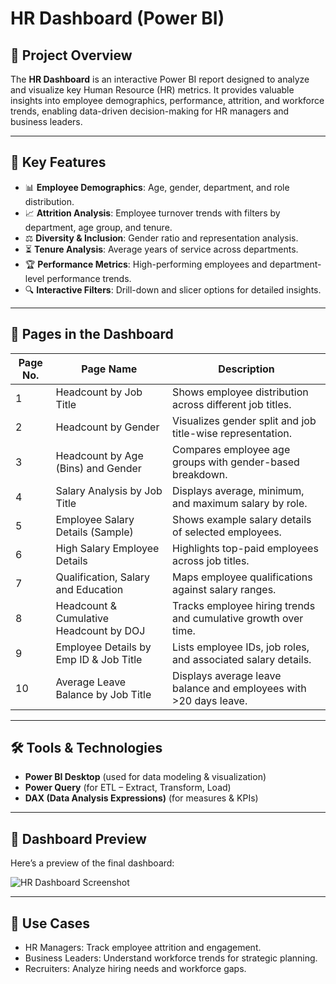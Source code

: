 # HR Dashboard (Power BI)

## 📌 Project Overview
The **HR Dashboard** is an interactive Power BI report designed to analyze and visualize key Human Resource (HR) metrics. It provides valuable insights into employee demographics, performance, attrition, and workforce trends, enabling data-driven decision-making for HR managers and business leaders.

---

## 🎯 Key Features
- 📊 **Employee Demographics**: Age, gender, department, and role distribution.  
- 📈 **Attrition Analysis**: Employee turnover trends with filters by department, age group, and tenure.  
- ⚖️ **Diversity & Inclusion**: Gender ratio and representation analysis.  
- ⏳ **Tenure Analysis**: Average years of service across departments.  
- 🏆 **Performance Metrics**: High-performing employees and department-level performance trends.  
- 🔍 **Interactive Filters**: Drill-down and slicer options for detailed insights.  

---

## 📂 Pages in the Dashboard

| Page No. | Page Name | Description |
|----------|-----------|-------------|
| 1 | Headcount by Job Title | Shows employee distribution across different job titles. |
| 2 | Headcount by Gender | Visualizes gender split and job title-wise representation. |
| 3 | Headcount by Age (Bins) and Gender | Compares employee age groups with gender-based breakdown. |
| 4 | Salary Analysis by Job Title | Displays average, minimum, and maximum salary by role. |
| 5 | Employee Salary Details (Sample) | Shows example salary details of selected employees. |
| 6 | High Salary Employee Details | Highlights top-paid employees across job titles. |
| 7 | Qualification, Salary and Education | Maps employee qualifications against salary ranges. |
| 8 | Headcount & Cumulative Headcount by DOJ | Tracks employee hiring trends and cumulative growth over time. |
| 9 | Employee Details by Emp ID & Job Title | Lists employee IDs, job roles, and associated salary details. |
| 10 | Average Leave Balance by Job Title | Displays average leave balance and employees with >20 days leave. |

---

## 🛠️ Tools & Technologies
- **Power BI Desktop** (used for data modeling & visualization)  
- **Power Query** (for ETL – Extract, Transform, Load)  
- **DAX (Data Analysis Expressions)** (for measures & KPIs)  

---

## 📸 Dashboard Preview
Here’s a preview of the final dashboard:  

![HR Dashboard Screenshot](./images/)  

---

## 📌 Use Cases
- HR Managers: Track employee attrition and engagement.  
- Business Leaders: Understand workforce trends for strategic planning.  
- Recruiters: Analyze hiring needs and workforce gaps. 
